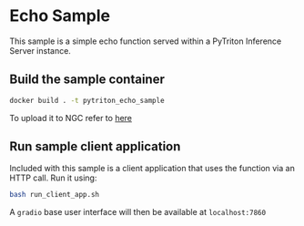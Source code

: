 # Echo Sample
This sample is a simple echo function served within a PyTriton Inference Server instance.

## Build the sample container
```bash
docker build . -t pytriton_echo_sample
```

To upload it to NGC refer to [here](https://docs.nvidia.com/cloud-functions/user-guide/latest/cloud-function/quickstart.html#clone-build-and-push-the-docker-image-to-ngc-private-registry)


## Run sample client application
Included with this sample is a client application that uses the function via an HTTP call. Run it using:
```bash
bash run_client_app.sh
```
A `gradio` base user interface will then be available at `localhost:7860`